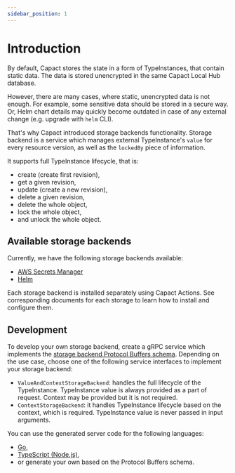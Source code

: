```yaml
---
sidebar_position: 1
---
```


# Introduction

By default, Capact stores the state in a form of TypeInstances, that contain static data. The data is stored unencrypted in the same Capact Local Hub database.

However, there are many cases, where static, unencrypted data is not enough. For example, some sensitive data should be stored in a secure way. Or, Helm chart details may quickly become outdated in case of any external change (e.g. upgrade with `helm` CLI).

That's why Capact introduced storage backends functionality. Storage backend is a service which manages external TypeInstance's `value` for every resource version, as well as the `lockedBy` piece of information.

It supports full TypeInstance lifecycle, that is:
- create (create first revision),
- get a given revision,
- update (create a new revision),
- delete a given revision,
- delete the whole object,
- lock the whole object,
- and unlock the whole object.

## Available storage backends

Currently, we have the following storage backends available:

- [AWS Secrets Manager](./aws-secrets-manager.md)
- [Helm](./helm.mdx)

Each storage backend is installed separately using Capact Actions. See corresponding documents for each storage to learn how to install and configure them.

## Development

To develop your own storage backend, create a gRPC service which implements the [storage backend Protocol Buffers schema](https://github.com/capactio/capact/blob/main/hub-js/proto/storage_backend.proto). Depending on the use case, choose one of the following service interfaces to implement your storage backend:
- `ValueAndContextStorageBackend`: handles the full lifecycle of the TypeInstance. TypeInstance value is always provided as a part of request. Context may be provided but it is not required.
- `ContextStorageBackend`: it handles TypeInstance lifecycle based on the context, which is required. TypeInstance value is never passed in input arguments.

You can use the generated server code for the following languages:
- [Go](https://github.com/capactio/capact/tree/main/pkg/hub/api/grpc/storage_backend),
- [TypeScript (Node.js)](https://github.com/capactio/capact/tree/main/hub-js/src/generated/grpc),
- or generate your own based on the Protocol Buffers schema.
